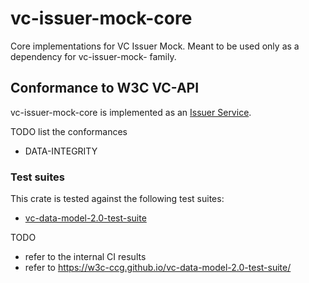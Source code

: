 # vc-issuer-mock-core

Core implementations for VC Issuer Mock. Meant to be used only as a dependency for vc-issuer-mock- family.

## Conformance to W3C VC-API

vc-issuer-mock-core is implemented as an [Issuer Service](https://w3c-ccg.github.io/vc-api/#issuer-service).

TODO list the conformances

- DATA-INTEGRITY

### Test suites

This crate is tested against the following test suites:

- [vc-data-model-2.0-test-suite](https://github.com/w3c-ccg/vc-data-model-2.0-test-suite)

TODO

- refer to the internal CI results
- refer to <https://w3c-ccg.github.io/vc-data-model-2.0-test-suite/>

